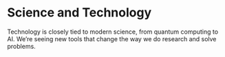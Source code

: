 # Science and Technology
Technology is closely tied to modern science, from quantum computing to AI. We’re seeing new tools that change the way we do research and solve problems.
